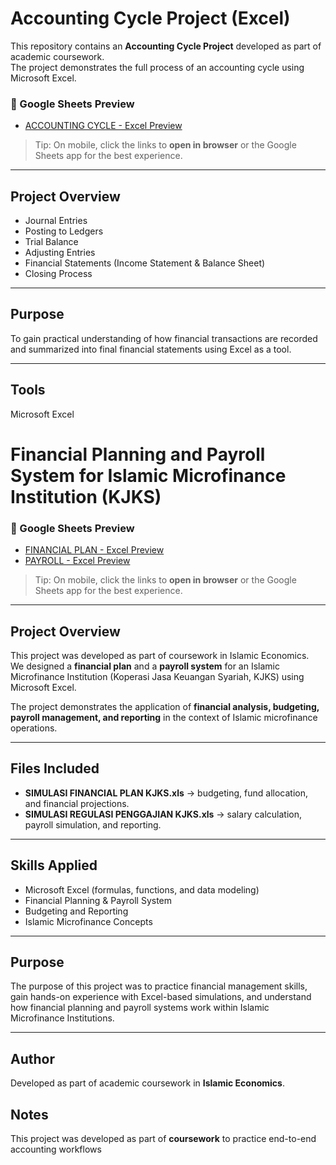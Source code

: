 # Accounting Cycle Project (Excel)

This repository contains an **Accounting Cycle Project** developed as part of academic coursework.  
The project demonstrates the full process of an accounting cycle using Microsoft Excel.

### 📂 Google Sheets Preview
- [ACCOUNTING CYCLE - Excel Preview](https://undipmail-my.sharepoint.com/:x:/g/personal/hanazam_alumni_undip_ac_id/ETvDJzTMoLNKlSCpXhO7ygUBQEmzB2Ud6h6Yn921vQJWCg?e=3T9H6F)

> Tip: On mobile, click the links to **open in browser** or the Google Sheets app for the best experience.

---

## Project Overview
- Journal Entries  
- Posting to Ledgers  
- Trial Balance  
- Adjusting Entries  
- Financial Statements (Income Statement & Balance Sheet)  
- Closing Process
  
--- 

## Purpose
To gain practical understanding of how financial transactions are recorded and summarized into final financial statements using Excel as a tool.

---

## Tools
Microsoft Excel  


# Financial Planning and Payroll System for Islamic Microfinance Institution (KJKS) 

### 📂 Google Sheets Preview
- [FINANCIAL PLAN - Excel Preview](https://undipmail-my.sharepoint.com/:x:/g/personal/hanazam_alumni_undip_ac_id/EQpvJztcaJNPpQW62DQwKbcBEA3ZCYkFUYio-YUHdeiHlg?e=QeLTV9)  
- [PAYROLL - Excel Preview](https://undipmail-my.sharepoint.com/:x:/g/personal/hanazam_alumni_undip_ac_id/EejRLeYXJzROjDcYtctWExQBwGpKFKXs_zEJM2UJzBC4ZQ?e=ZT7Kcj) 

> Tip: On mobile, click the links to **open in browser** or the Google Sheets app for the best experience.

---

## Project Overview
This project was developed as part of coursework in Islamic Economics.  
We designed a **financial plan** and a **payroll system** for an Islamic Microfinance Institution (Koperasi Jasa Keuangan Syariah, KJKS) using Microsoft Excel.

The project demonstrates the application of **financial analysis, budgeting, payroll management, and reporting** in the context of Islamic microfinance operations.

---

## Files Included
- **SIMULASI FINANCIAL PLAN KJKS.xls** → budgeting, fund allocation, and financial projections.  
- **SIMULASI REGULASI PENGGAJIAN KJKS.xls** → salary calculation, payroll simulation, and reporting.  

---

## Skills Applied
- Microsoft Excel (formulas, functions, and data modeling)  
- Financial Planning & Payroll System  
- Budgeting and Reporting  
- Islamic Microfinance Concepts  

---

## Purpose
The purpose of this project was to practice financial management skills, gain hands-on experience with Excel-based simulations, and understand how financial planning and payroll systems work within Islamic Microfinance Institutions.

---

## Author
Developed as part of academic coursework in **Islamic Economics**.  


## Notes
This project was developed as part of **coursework** to practice end-to-end accounting workflows
